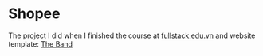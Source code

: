 # Shopee
The project I did when I finished the course at <a href="https://fullstack.edu.vn/">fullstack.edu.vn</a>
and website template: <a href="https://shopee.vn/">The Band</a>
